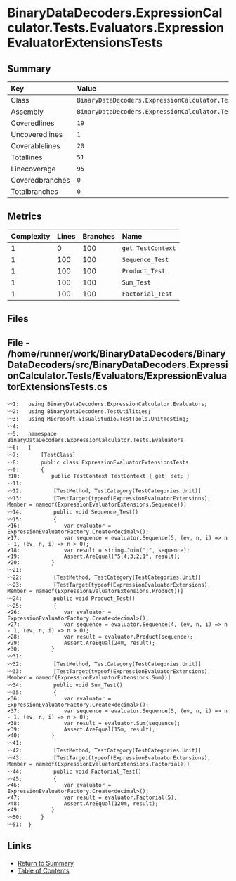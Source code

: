 ﻿# BinaryDataDecoders.ExpressionCalculator.Tests.Evaluators.ExpressionEvaluatorExtensionsTests

## Summary

| Key             | Value                                                                                         |
| :-------------- | :-------------------------------------------------------------------------------------------- |
| Class           | `BinaryDataDecoders.ExpressionCalculator.Tests.Evaluators.ExpressionEvaluatorExtensionsTests` |
| Assembly        | `BinaryDataDecoders.ExpressionCalculator.Tests`                                               |
| Coveredlines    | `19`                                                                                          |
| Uncoveredlines  | `1`                                                                                           |
| Coverablelines  | `20`                                                                                          |
| Totallines      | `51`                                                                                          |
| Linecoverage    | `95`                                                                                          |
| Coveredbranches | `0`                                                                                           |
| Totalbranches   | `0`                                                                                           |

## Metrics

| Complexity | Lines | Branches | Name              |
| :--------- | :---- | :------- | :---------------- |
| 1          | 0     | 100      | `get_TestContext` |
| 1          | 100   | 100      | `Sequence_Test`   |
| 1          | 100   | 100      | `Product_Test`    |
| 1          | 100   | 100      | `Sum_Test`        |
| 1          | 100   | 100      | `Factorial_Test`  |

## Files

## File - /home/runner/work/BinaryDataDecoders/BinaryDataDecoders/src/BinaryDataDecoders.ExpressionCalculator.Tests/Evaluators/ExpressionEvaluatorExtensionsTests.cs

```CSharp
〰1:   using BinaryDataDecoders.ExpressionCalculator.Evaluators;
〰2:   using BinaryDataDecoders.TestUtilities;
〰3:   using Microsoft.VisualStudio.TestTools.UnitTesting;
〰4:   
〰5:   namespace BinaryDataDecoders.ExpressionCalculator.Tests.Evaluators
〰6:   {
〰7:       [TestClass]
〰8:       public class ExpressionEvaluatorExtensionsTests
〰9:       {
‼10:          public TestContext TestContext { get; set; }
〰11:  
〰12:          [TestMethod, TestCategory(TestCategories.Unit)]
〰13:          [TestTarget(typeof(ExpressionEvaluatorExtensions), Member = nameof(ExpressionEvaluatorExtensions.Sequence))]
〰14:          public void Sequence_Test()
〰15:          {
✔16:              var evaluator = ExpressionEvaluatorFactory.Create<decimal>();
✔17:              var sequence = evaluator.Sequence(5, (ev, n, i) => n - 1, (ev, n, i) => n > 0);
✔18:              var result = string.Join(";", sequence);
✔19:              Assert.AreEqual("5;4;3;2;1", result);
✔20:          }
〰21:  
〰22:          [TestMethod, TestCategory(TestCategories.Unit)]
〰23:          [TestTarget(typeof(ExpressionEvaluatorExtensions), Member = nameof(ExpressionEvaluatorExtensions.Product))]
〰24:          public void Product_Test()
〰25:          {
✔26:              var evaluator = ExpressionEvaluatorFactory.Create<decimal>();
✔27:              var sequence = evaluator.Sequence(4, (ev, n, i) => n - 1, (ev, n, i) => n > 0);
✔28:              var result = evaluator.Product(sequence);
✔29:              Assert.AreEqual(24m, result);
✔30:          }
〰31:  
〰32:          [TestMethod, TestCategory(TestCategories.Unit)]
〰33:          [TestTarget(typeof(ExpressionEvaluatorExtensions), Member = nameof(ExpressionEvaluatorExtensions.Sum))]
〰34:          public void Sum_Test()
〰35:          {
✔36:              var evaluator = ExpressionEvaluatorFactory.Create<decimal>();
✔37:              var sequence = evaluator.Sequence(5, (ev, n, i) => n - 1, (ev, n, i) => n > 0);
✔38:              var result = evaluator.Sum(sequence);
✔39:              Assert.AreEqual(15m, result);
✔40:          }
〰41:  
〰42:          [TestMethod, TestCategory(TestCategories.Unit)]
〰43:          [TestTarget(typeof(ExpressionEvaluatorExtensions), Member = nameof(ExpressionEvaluatorExtensions.Factorial))]
〰44:          public void Factorial_Test()
〰45:          {
✔46:              var evaluator = ExpressionEvaluatorFactory.Create<decimal>();
✔47:              var result = evaluator.Factorial(5);
✔48:              Assert.AreEqual(120m, result);
✔49:          }
〰50:      }
〰51:  }
```

## Links

* [Return to Summary](Summary.md)
* [Table of Contents](../TOC.md)

